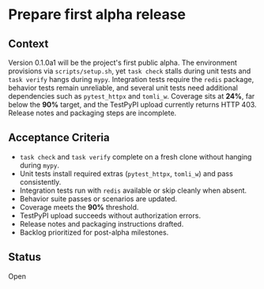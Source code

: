 # Prepare first alpha release

## Context
Version 0.1.0a1 will be the project's first public alpha. The environment
provisions via `scripts/setup.sh`, yet `task check` stalls during unit tests
and `task verify` hangs during `mypy`. Integration tests require the
`redis` package, behavior tests remain unreliable, and several unit tests
need additional dependencies such as `pytest_httpx` and `tomli_w`.
Coverage sits at **24%**, far below the **90%** target, and the TestPyPI
upload currently returns HTTP 403. Release notes and packaging steps are
incomplete.

## Acceptance Criteria
- `task check` and `task verify` complete on a fresh clone without
  hanging during `mypy`.
- Unit tests install required extras (`pytest_httpx`, `tomli_w`) and pass
  consistently.
- Integration tests run with `redis` available or skip cleanly when absent.
- Behavior suite passes or scenarios are updated.
- Coverage meets the **90%** threshold.
- TestPyPI upload succeeds without authorization errors.
- Release notes and packaging instructions drafted.
- Backlog prioritized for post-alpha milestones.

## Status
Open

